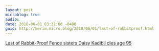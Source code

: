 ```yaml
---
layout: post
microblog: true
audio: 
date: 2018-06-01 03:32:08 -0400
guid: http://kerim.micro.blog/2018/06/01/last-of-rabbitproof.html
---
```

[Last of Rabbit-Proof Fence sisters Daisy Kadibil dies age 95](http://www.dailymail.co.uk/news/article-5785643/Last-Rabbit-Proof-Fence-sisters-dies-age-95.html)
